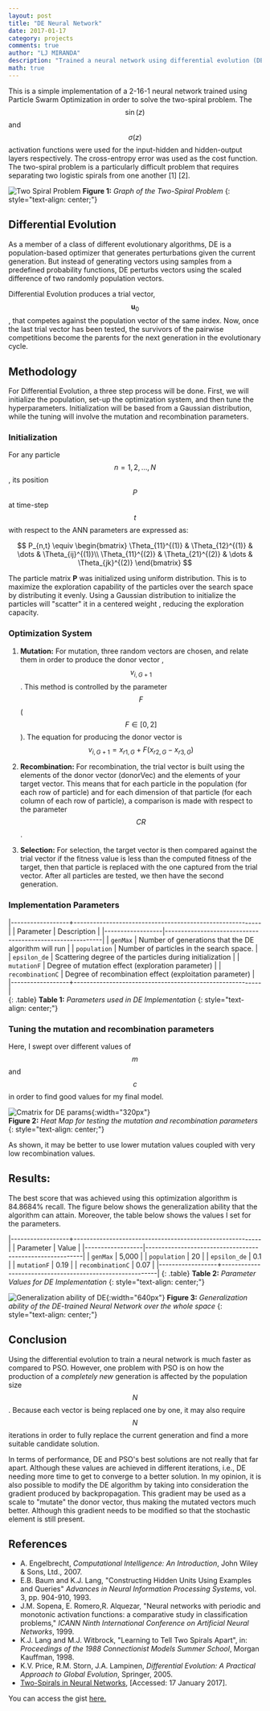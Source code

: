 ```yaml
---
layout: post
title: "DE Neural Network"
date: 2017-01-17
category: projects
comments: true
author: "LJ MIRANDA"
description: "Trained a neural network using differential evolution (DE) to solve the two-spiral problem"
math: true
---
```


This is a simple implementation of a 2-16-1 neural network trained using Particle Swarm Optimization in order to solve the two-spiral problem. The $$\sin(z)$$ and $$\sigma(z)$$ activation functions were used for the input-hidden and hidden-output layers respectively. The cross-entropy error was used as the cost function. The two-spiral problem is a particularly difficult problem that requires separating two logistic spirals from one another [1] [2].

![Two Spiral Problem](http://i.imgur.com/AB14SHCl.png)
__Figure 1:__ _Graph of the Two-Spiral Problem_
{: style="text-align: center;"}

## Differential Evolution
As a member of a class of different evolutionary algorithms, DE is a population-based optimizer that generates
perturbations given the current generation. But instead of generating vectors using samples from a predefined
probability functions, DE perturbs vectors using the scaled difference of two randomly population vectors.

Differential Evolution produces a trial vector, $$\mathbf{u}_{0}$$, that competes against the population
vector of the same index. Now, once the last trial vector has been tested, the survivors of the pairwise
competitions become the parents for the next generation in the evolutionary cycle.

## Methodology
For Differential Evolution, a three step process will be done. First, we will initialize the population, set-up the optimization system,
and then tune the hyperparameters. Initialization will be based from a Gaussian distribution, while the tuning will involve
the mutation and recombination parameters.

### Initialization
For any particle $$n = 1,2, \dots , N$$, its position $$P$$ at time-step $$t$$ with respect to the ANN parameters are expressed as:

$$
P_{n,t} \equiv \begin{bmatrix}
\Theta_{11}^{(1)} & \Theta_{12}^{(1)} & \dots & \Theta_{ij}^{(1)}\\
\Theta_{11}^{(2)} & \Theta_{21}^{(2)} & \dots & \Theta_{jk}^{(2)}
\end{bmatrix}
$$

The particle matrix __P__ was initialized using uniform distribution. This is to maximize the exploration capability of the particles
over the search space by distributing it evenly. Using a Gaussian distribution to initialize the particles will "scatter" it in a centered weight
, reducing the exploration capacity.

### Optimization System  
1. __Mutation:__ For mutation, three random vectors are chosen, and relate them in order to produce the donor vector
,$$v_{i,G+1}$$. This method is controlled by the parameter $$F$$ ($$F \in [0,2]$$). The equation for producing the
donor vector is $$v_{i,G+1} = x_{r1,G} + F (x_{r2,G} - x_{r3,G})$$

2. __Recombination:__ For recombination, the trial vector is built using the elements of the donor vector (donorVec)
and the elements of your target vector. This means that for each particle in the population (for each row of
particle) and for each dimension of that particle (for each column of each row of particle), a comparison is made with respect to the
parameter $$CR$$.

3. __Selection:__ For selection, the target vector is then compared against the trial vector if the fitness value is less
than the computed fitness of the target, then that particle is replaced  with the one captured from the trial vector.
After all particles are tested, we then have the second generation.

### Implementation Parameters  

|------------------+----------------------------------------------------------|
| Parameter        | Description                                              |
|------------------|----------------------------------------------------------|
| `genMax`         | Number of generations that the DE algorithm will run     |
| `population`     | Number of particles in the search space.                 |
| `epsilon_de`     | Scattering degree of the particles during initialization |
| `mutationF`      | Degree of mutation effect (exploration parameter)        |
| `recombinationC` | Degree of recombination effect (exploitation parameter)  |
|------------------+----------------------------------------------------------|  
{: .table}
__Table 1:__ _Parameters used in DE Implementation_
{: style="text-align: center;"}


### Tuning the mutation and recombination parameters
Here, I swept over different values of $$m$$ and $$c$$ in order to find good values for my final model.

![Cmatrix for DE params](/assets/png/nn/cmatrix2.png){:width="320px"}       
__Figure 2:__ _Heat Map for testing the mutation and recombination parameters_
{: style="text-align: center;"}

As shown, it may be better to use lower mutation values coupled with very low recombination values.


## Results:
The best score that was achieved using this optimization algorithm is 84.8684% recall. The figure below shows the generalization ability that the algorithm can attain. Moreover, the table below shows the values I set for the parameters.

|------------------+----------------------------------------------------------|
| Parameter        | Value                                                    |
|------------------|----------------------------------------------------------|
| `genMax`         | 5,000                                                    |
| `population`     | 20                                                       |
| `epsilon_de`     | 0.1                                                      |
| `mutationF`      | 0.19                                                     |
| `recombinationC` | 0.07                                                     |
|------------------+----------------------------------------------------------|
{: .table}
__Table 2:__ _Parameter Values for DE Implementation_
{: style="text-align: center;"}

![Generalization ability of DE](http://i.imgur.com/oEHj0Dhl.png){:width="640px"}
__Figure 3:__ _Generalization ability of the DE-trained Neural Network over the whole space_
{: style="text-align: center;"}


## Conclusion
Using the differential evolution to train a neural network is much faster as compared to PSO. However, one problem with PSO is on how the production of a _completely new_ generation is affected by the population size $$N$$. Because each vector is being replaced one by one, it may also require $$N$$ iterations in order to fully replace the current generation and find a more suitable candidate solution.

In terms of performance, DE and PSO's best solutions are not really that far apart. Although these values are achieved in different iterations, i.e., DE needing more time to get to converge to a better solution. In my opinion, it is also possible to modify the DE algorithm by taking into consideration the gradient produced by backpropagation. This gradient may be used as a scale to "mutate" the donor vector, thus making the mutated vectors much better. Although this gradient needs to be modified so that the stochastic element is still present.

## References
+ A. Engelbrecht, *Computational Intelligence: An Introduction*, John Wiley & Sons, Ltd., 2007.  
+ E.B. Baum and K.J. Lang, "Constructing Hidden Units Using Examples and Queries" _Advances
in Neural Information Processing Systems_, vol. 3, pp. 904-910, 1993.
+ J.M. Sopena, E. Romero,R. Alquezar, "Neural networks with periodic and monotonic activation functions: a comparative study in classification problems," _ICANN Ninth International Conference on Artificial Neural Networks_, 1999.
+ K.J. Lang and M.J. Witbrock, "Learning to Tell Two Spirals Apart", in: *Proceedings of the 1988 Connectionist Models Summer School*, Morgan Kauffman, 1998.  
+ K.V. Price, R.M. Storn, J.A. Lampinen, _Differential Evolution: A Practical Approach to Global Evolution_, Springer, 2005.
+ [Two-Spirals in Neural Networks](http://www.ibiblio.org/pub/academic/computer-science/neural-networks/programs/bench/two-spirals), [Accessed: 17 January 2017].   

You can access the gist [here.](https://gist.github.com/ljvmiranda921/53939299b9e67f0df082e0127c7f229d)